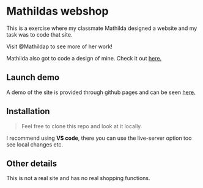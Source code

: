 # Mathildas webshop

This is a exercise where my classmate Mathilda designed a website and my task was to code that site.

Visit @Mathildap to see more of her work!

Mathilda also got to code a design of mine. Check it out [here.](https://mathildap.github.io/GEBLOD/)

## Launch demo

A demo of the site is provided through github pages and can be seen [here.](https://kimmiich.github.io/Mathildas-webshop/)

## Installation

> Feel free to clone this repo and look at it locally.

I recommend using **VS code**, there you can use the live-server option too see local changes etc.

## Other details

This is not a real site and has no real shopping functions.
